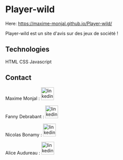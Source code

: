 # Player-wild

Here: https://maxime-monjal.github.io/Player-wild/


Player-wild est un site d'avis sur des jeux de société !


## Technologies
  HTML 
  CSS 
  Javascript


## Contact

  Maxime Monjal : [<img src='https://cdn.1min30.com/wp-content/uploads/2017/08/LinkedIn-logo.jpg' alt='linkedin'  height='40'>](https://www.linkedin.com/in/maxime-monjal/) 
  
  Fanny Debrabant :  [<img src='https://cdn.jsdelivr.net/npm/simple-icons@3.0.1/icons/linkedin.svg' alt='linkedin' height='40'>](https://www.linkedin.com/in/fanny-debrabant/) 
  
  Nicolas Bonamy :  [<img src='https://cdn.jsdelivr.net/npm/simple-icons@3.0.1/icons/linkedin.svg' alt='linkedin' height='40'>](https://www.linkedin.com/in/nicolas-bonamy/) 
  
  Alice Audureau :  [<img src='https://cdn.jsdelivr.net/npm/simple-icons@3.0.1/icons/linkedin.svg' alt='linkedin' height='40'>](https://www.linkedin.com/in/alice-audureau-11a0471ba/) 
